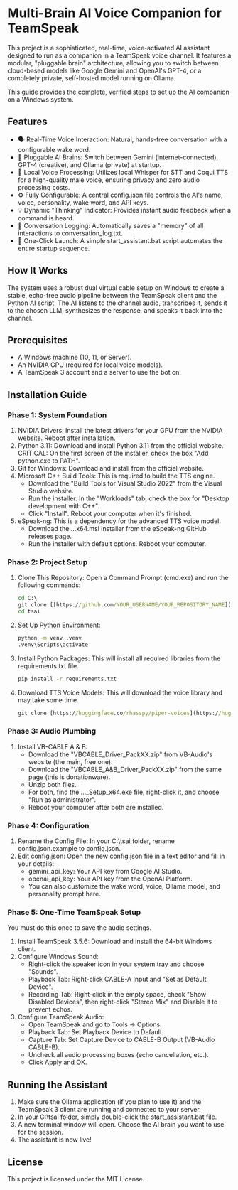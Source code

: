 # Multi-Brain AI Voice Companion for TeamSpeak

This project is a sophisticated, real-time, voice-activated AI assistant designed to run as a companion in a TeamSpeak voice channel. It features a modular, "pluggable brain" architecture, allowing you to switch between cloud-based models like Google Gemini and OpenAI's GPT-4, or a completely private, self-hosted model running on Ollama.

This guide provides the complete, verified steps to set up the AI companion on a Windows system.

## Features

* 🗣️ Real-Time Voice Interaction: Natural, hands-free conversation with a configurable wake word.
* 🧠 Pluggable AI Brains: Switch between Gemini (internet-connected), GPT-4 (creative), and Ollama (private) at startup.
* 🎤 Local Voice Processing: Utilizes local Whisper for STT and Coqui TTS for a high-quality male voice, ensuring privacy and zero audio processing costs.
* ⚙️ Fully Configurable: A central config.json file controls the AI's name, voice, personality, wake word, and API keys.
* 💡 Dynamic "Thinking" Indicator: Provides instant audio feedback when a command is heard.
* 📝 Conversation Logging: Automatically saves a "memory" of all interactions to conversation_log.txt.
* 🚀 One-Click Launch: A simple start_assistant.bat script automates the entire startup sequence.

## How It Works

The system uses a robust dual virtual cable setup on Windows to create a stable, echo-free audio pipeline between the TeamSpeak client and the Python AI script. The AI listens to the channel audio, transcribes it, sends it to the chosen LLM, synthesizes the response, and speaks it back into the channel.

## Prerequisites

* A Windows machine (10, 11, or Server).
* An NVIDIA GPU (required for local voice models).
* A TeamSpeak 3 account and a server to use the bot on.

## Installation Guide

### Phase 1: System Foundation

1. NVIDIA Drivers: Install the latest drivers for your GPU from the NVIDIA website. Reboot after installation.
2. Python 3.11: Download and install Python 3.11 from the official website. CRITICAL: On the first screen of the installer, check the box "Add python.exe to PATH".
3. Git for Windows: Download and install from the official website.
4. Microsoft C++ Build Tools: This is required to build the TTS engine.
   * Download the "Build Tools for Visual Studio 2022" from the Visual Studio website.
   * Run the installer. In the "Workloads" tab, check the box for "Desktop development with C++".
   * Click "Install". Reboot your computer when it's finished.
5. eSpeak-ng: This is a dependency for the advanced TTS voice model.
   * Download the ...x64.msi installer from the eSpeak-ng GitHub releases page.
   * Run the installer with default options. Reboot your computer.

### Phase 2: Project Setup

1. Clone This Repository: Open a Command Prompt (cmd.exe) and run the following commands:

   ```cmd
   cd C:\
   git clone [[https://github.com/YOUR_USERNAME/YOUR_REPOSITORY_NAME](https://github.com/E2cD3s/Teamspeak-AI-Assistant).git](https://github.com/YOUR_USERNAME/YOUR_REPOSITORY_NAME.git) tsai
   cd tsai
   ```
2. Set Up Python Environment:

   ```cmd
   python -m venv .venv
   .venv\Scripts\activate
   ```
3. Install Python Packages: This will install all required libraries from the requirements.txt file.

   ```cmd
   pip install -r requirements.txt
   ```
4. Download TTS Voice Models: This will download the voice library and may take some time.

   ```cmd
   git clone [https://huggingface.co/rhasspy/piper-voices](https://huggingface.co/rhasspy/piper-voices)
   ```

### Phase 3: Audio Plumbing

1. Install VB-CABLE A & B: 
   * Download the "VBCABLE_Driver\_PackXX.zip" from VB-Audio's website (the main, free one).
   * Download the "VBCABLE_A&B_Driver\_PackXX.zip" from the same page (this is donationware).
   * Unzip both files.
   * For both, find the ...\_Setup_x64.exe file, right-click it, and choose "Run as administrator".
   * Reboot your computer after both are installed.

### Phase 4: Configuration

1. Rename the Config File: In your C:\\tsai folder, rename config.json.example to config.json.
2. Edit config.json: Open the new config.json file in a text editor and fill in your details:
   * gemini_api_key: Your API key from Google AI Studio.
   * openai_api_key: Your API key from the OpenAI Platform.
   * You can also customize the wake word, voice, Ollama model, and personality prompt here.

### Phase 5: One-Time TeamSpeak Setup

You must do this once to save the audio settings.

1. Install TeamSpeak 3.5.6: Download and install the 64-bit Windows client.
2. Configure Windows Sound:
   * Right-click the speaker icon in your system tray and choose "Sounds".
   * Playback Tab: Right-click CABLE-A Input and "Set as Default Device".
   * Recording Tab: Right-click in the empty space, check "Show Disabled Devices", then right-click "Stereo Mix" and Disable it to prevent echos.
3. Configure TeamSpeak Audio:
   * Open TeamSpeak and go to Tools -> Options.
   * Playback Tab: Set Playback Device to Default.
   * Capture Tab: Set Capture Device to CABLE-B Output (VB-Audio CABLE-B).
   * Uncheck all audio processing boxes (echo cancellation, etc.).
   * Click Apply and OK.

## Running the Assistant

1. Make sure the Ollama application (if you plan to use it) and the TeamSpeak 3 client are running and connected to your server.
2. In your C:\\tsai folder, simply double-click the start_assistant.bat file.
3. A new terminal window will open. Choose the AI brain you want to use for the session.
4. The assistant is now live!

## License

This project is licensed under the MIT License.
